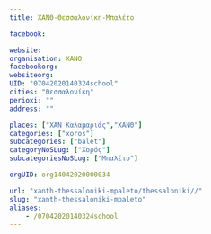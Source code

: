 ```yaml
---
title: ΧΑΝΘ-Θεσσαλονίκη-Μπαλέτο

facebook:

website:
organisation: ΧΑΝΘ
facebookorg:
websiteorg:
UID: "07042020140324school"
cities: "Θεσσαλονίκη"
perioxi: ""
address: ""

places: ["ΧΑΝ Καλαμαριάς","ΧΑΝΘ"]
categories: ["xoros"]
subcategories: ["balet"]
categoryNoSLug: ["Χορός"]
subcategoriesNoSLug: ["Μπαλέτο"]

orgUID: org14042020000034

url: "xanth-thessaloniki-mpaleto/thessaloniki//"
slug: "xanth-thessaloniki-mpaleto"
aliases:
    - /07042020140324school
---
```





